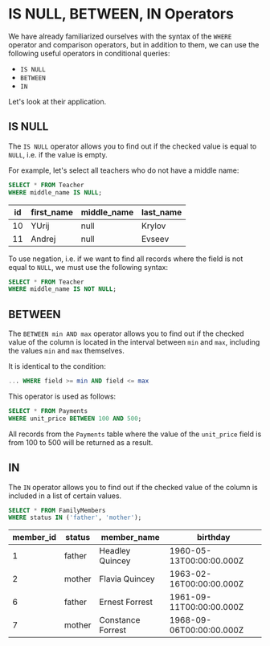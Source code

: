 # IS NULL, BETWEEN, IN Operators

We have already familiarized ourselves with the syntax of the `WHERE` operator and comparison operators,
but in addition to them, we can use the following useful operators in conditional queries:

- `IS NULL`
- `BETWEEN`
- `IN`

Let's look at their application.

## IS NULL

The `IS NULL` operator allows you to find out if the checked value is equal to `NULL`, i.e. if the value is empty.

For example, let's select all teachers who do not have a middle name:

```sql
SELECT * FROM Teacher
WHERE middle_name IS NULL;
```

| id  | first_name | middle_name | last_name |
| --- | ---------- | ----------- | --------- |
| 10  | YUrij      | null        | Krylov    |
| 11  | Andrej     | null        | Evseev    |

To use negation, i.e. if we want to find all records where the field is not equal to `NULL`, we must use the following syntax:

```sql
SELECT * FROM Teacher
WHERE middle_name IS NOT NULL;
```

## BETWEEN

The `BETWEEN min AND max` operator allows you to find out if the checked value of the column is located in the interval between `min` and `max`,
including the values `min` and `max` themselves.

It is identical to the condition:

```sql
... WHERE field >= min AND field <= max
```

This operator is used as follows:

```sql
SELECT * FROM Payments
WHERE unit_price BETWEEN 100 AND 500;
```

All records from the `Payments` table where the value of the `unit_price` field is from 100 to 500 will be returned as a result.

## IN

The `IN` operator allows you to find out if the checked value of the column is included in a list of certain values.

```sql
SELECT * FROM FamilyMembers
WHERE status IN ('father', 'mother');
```

| member_id | status | member_name       | birthday                 |
| --------- | ------ | ----------------- | ------------------------ |
| 1         | father | Headley Quincey   | 1960-05-13T00:00:00.000Z |
| 2         | mother | Flavia Quincey    | 1963-02-16T00:00:00.000Z |
| 6         | father | Ernest Forrest    | 1961-09-11T00:00:00.000Z |
| 7         | mother | Constance Forrest | 1968-09-06T00:00:00.000Z |
